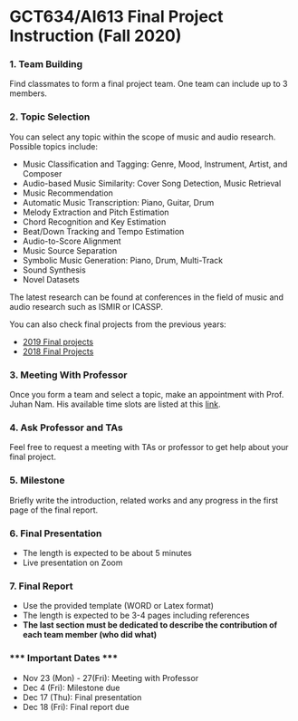 # GCT634/AI613 Final Project Instruction (Fall 2020)


### 1. Team Building
Find classmates to form a final project team. One team can include up to 3 members.

### 2. Topic Selection
You can select any topic within the scope of music and audio research. Possible topics include:
- Music Classification and Tagging: Genre, Mood, Instrument, Artist, and Composer
- Audio-based Music Similarity: Cover Song Detection, Music Retrieval
- Music Recommendation
- Automatic Music Transcription: Piano, Guitar, Drum
- Melody Extraction and Pitch Estimation
- Chord Recognition and Key Estimation
- Beat/Down Tracking and Tempo Estimation
- Audio-to-Score Alignment
- Music Source Separation
- Symbolic Music Generation: Piano, Drum, Multi-Track
- Sound Synthesis
- Novel Datasets

The latest research can be found at conferences in the field of music and audio research such as ISMIR or ICASSP. 

You can also check final projects from the previous years: 
- [2019 Final projects](https://mac.kaist.ac.kr/~juhan/gct634/2019/final.html)
- [2018 Final Projects](https://mac.kaist.ac.kr/~juhan/gct634/2018/final.html)


### 3. Meeting With Professor
Once you form a team and select a topic, make an appointment with Prof. Juhan Nam. His available time slots are listed at this [link](https://tinyurl.com/y5xyzq7v). 

### 4. Ask Professor and TAs
Feel free to request a meeting with TAs or professor to get help about your final project.

### 5. Milestone
Briefly write the introduction, related works and any progress in the first page of the final report. 

### 6. Final Presentation
- The length is expected to be about 5 minutes
- Live presentation on Zoom

### 7. Final Report
- Use the provided template (WORD or Latex format)
- The length is expected to be 3-4 pages including references
- **The last section must be dedicated to describe the contribution of each team member (who did what)**

### *** Important Dates ***
- Nov 23 (Mon) - 27(Fri): Meeting with Professor
- Dec 4 (Fri): Milestone due 
- Dec 17 (Thu): Final presentation 
- Dec 18 (Fri): Final report due

